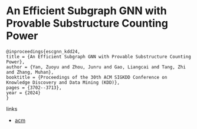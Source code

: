 # An Efficient Subgraph GNN with Provable Substructure Counting Power

```
@inproceedings{escgnn_kdd24,
title = {An Efficient Subgraph GNN with Provable Substructure Counting Power},
author = {Yan, Zuoyu and Zhou, Junru and Gao, Liangcai and Tang, Zhi and Zhang, Muhan},
booktitle = {Proceedings of the 30th ACM SIGKDD Conference on Knowledge Discovery and Data Mining (KDD)},
pages = {3702--3713},
year = {2024}
}
```

links
- [acm](https://dl.acm.org/doi/10.1145/3637528.3671731)
